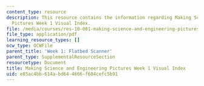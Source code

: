 ```yaml
---
content_type: resource
description: This resource contains the information regarding Making Science and Engineering
  Pictures Week 1 Visual Index.
file: /media/courses/res-10-001-making-science-and-engineering-pictures-a-practical-guide-to-presenting-your-work-spring-2016/e85ac4bb614abd644666f604cefc5b91_MITRES_10_001S16_VI_Wk1.pdf
file_type: application/pdf
learning_resource_types: []
ocw_type: OCWFile
parent_title: 'Week 1: Flatbed Scanner'
parent_type: SupplementalResourceSection
resourcetype: Document
title: Making Science and Engineering Pictures Week 1 Visual Index
uid: e85ac4bb-614a-bd64-4666-f604cefc5b91
---
```

